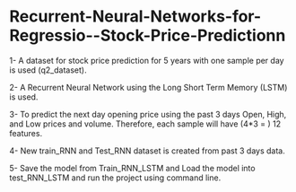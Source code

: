 # Recurrent-Neural-Networks-for-Regressio--Stock-Price-Predictionn

1- A dataset for stock price prediction for 5 years with one sample per day is used
(q2_dataset). 

2- A Recurrent Neural Network using the Long Short Term Memory (LSTM) is used.

3- To predict the next day opening price using the past 3 days Open, High, and
Low prices and volume. Therefore, each sample will have (4*3 = ) 12 features.

4- New train_RNN and Test_RNN dataset is created from past 3 days data.

5- Save the model from Train_RNN_LSTM and Load the model into test_RNN_LSTM and run the project using command line.
